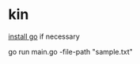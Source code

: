 # kin
[install go](https://golang.org/doc/install) if necessary

go run main.go -file-path "sample.txt"
